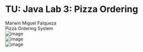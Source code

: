 # TU: Java Lab 3: Pizza Ordering

Marwin Miguel Falqueza<br/> 
Pizza Ordering System<br/>
![image](https://github.com/user-attachments/assets/fa8e331c-27f7-4380-acea-acf6ee7ed0c9)<br/>
![image](https://github.com/user-attachments/assets/624b8fc9-8050-400a-a2c7-43ee3b87be61)<br/>
![image](https://github.com/user-attachments/assets/21fb4435-de9c-407b-9668-500a8c390b48)
